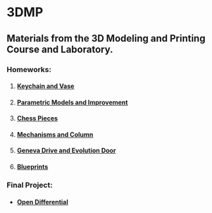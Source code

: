 # 3DMP
## Materials from the 3D Modeling and Printing Course and Laboratory.
### Homeworks:
 1. #### [Keychain and Vase](https://github.com/antonio-b21/3DMP/tree/master/Lab1)
 1. #### [Parametric Models and Improvement](https://github.com/antonio-b21/3DMP/tree/master/Lab2)
 1. #### [Chess Pieces](https://github.com/antonio-b21/3DMP/tree/master/Lab3)
 1. #### [Mechanisms and Column](https://github.com/antonio-b21/3DMP/tree/master/Lab4)
 1. #### [Geneva Drive and Evolution Door](https://github.com/antonio-b21/3DMP/tree/master/Lab5)
 1. #### [Blueprints](https://github.com/antonio-b21/3DMP/tree/master/Lab6)

 ### Final Project:
  * #### [Open Differential](https://github.com/antonio-b21/3DMP/tree/master/Open%20Differential)
